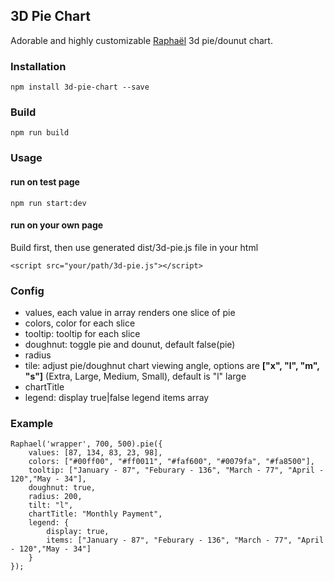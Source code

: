 ## 3D Pie Chart
Adorable and highly customizable [Raphaël](https://www.npmjs.com/package/raphael) 3d pie/dounut chart.

### Installation
```
npm install 3d-pie-chart --save
```

### Build
```
npm run build
```


### Usage
#### run on test page
```
npm run start:dev
```
#### run on your own page
Build first, then use generated dist/3d-pie.js file in your html
```
<script src="your/path/3d-pie.js"></script>
```

### Config

* values, each value in array renders one slice of pie
* colors, color for each slice
* tooltip: tooltip for each slice
* doughnut: toggle pie and dounut, default false(pie)
* radius
* tile: adjust pie/doughnut chart viewing angle, options are __["x", "l", "m", "s"]__ (Extra, Large, Medium, Small), default is "l" large
* chartTitle
* legend: display true|false
		  legend items array


### Example
```
Raphael('wrapper', 700, 500).pie({
	values: [87, 134, 83, 23, 98],
	colors: ["#00ff00", "#ff0011", "#faf600", "#0079fa", "#fa8500"],
	tooltip: ["January - 87", "Feburary - 136", "March - 77", "April - 120","May - 34"],
	doughnut: true,
	radius: 200,
	tilt: "l",
	chartTitle: "Monthly Payment",
	legend: {
		display: true,
		items: ["January - 87", "Feburary - 136", "March - 77", "April - 120","May - 34"]
	}
});
```
